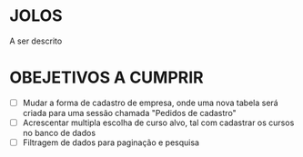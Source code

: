 # JOLOS
A ser descrito


# OBEJETIVOS A CUMPRIR

- [ ] Mudar a forma de cadastro de empresa, onde uma nova tabela será criada para uma sessão chamada "Pedidos de cadastro"
- [ ] Acrescentar multipla escolha de curso alvo, tal com cadastrar os cursos no banco de dados
- [ ] Filtragem de dados para paginação e pesquisa
